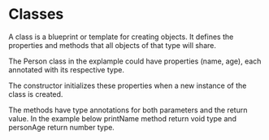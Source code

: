 # Classes
A class is a blueprint or template for creating objects. It defines the properties and methods that all objects of that type will share.

The Person class in the explample could have properties (name, age), each annotated with its respective type.

The constructor initializes these properties when a new instance of the class is created.

The methods have type annotations for both parameters and the return value.
In the example below printName method return void type and personAge return number type.
